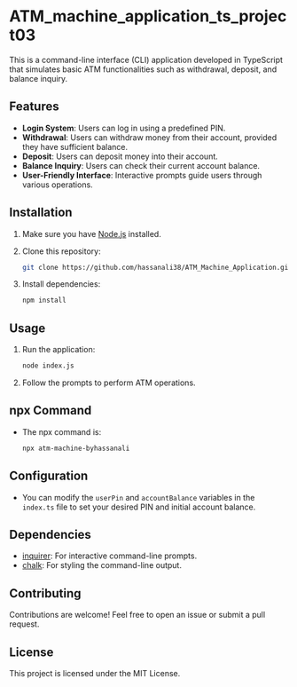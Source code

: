 # ATM_machine_application_ts_project03

This is a command-line interface (CLI) application developed in TypeScript that simulates basic ATM functionalities such as withdrawal, deposit, and balance inquiry.

## Features

- **Login System**: Users can log in using a predefined PIN.
- **Withdrawal**: Users can withdraw money from their account, provided they have sufficient balance.
- **Deposit**: Users can deposit money into their account.
- **Balance Inquiry**: Users can check their current account balance.
- **User-Friendly Interface**: Interactive prompts guide users through various operations.

## Installation

1. Make sure you have [Node.js](https://nodejs.org/) installed.
2. Clone this repository:

    ```bash
    git clone https://github.com/hassanali38/ATM_Machine_Application.git
    ```
3. Install dependencies:

    ```bash
    npm install
    ```

## Usage

1. Run the application:

    ```bash
    node index.js
    ```

2. Follow the prompts to perform ATM operations.

## npx Command

- The npx command is:

    ```bash
    npx atm-machine-byhassanali
    ```
    
## Configuration

- You can modify the `userPin` and `accountBalance` variables in the `index.ts` file to set your desired PIN and initial account balance.

## Dependencies

- [inquirer](https://www.npmjs.com/package/inquirer): For interactive command-line prompts.
- [chalk](https://www.npmjs.com/package/chalk): For styling the command-line output.

## Contributing

Contributions are welcome! Feel free to open an issue or submit a pull request.

## License

This project is licensed under the MIT License.

